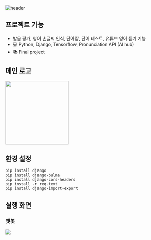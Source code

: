 ![header](https://capsule-render.vercel.app/api?type=waving&color=auto&text=%MuffinLaw%20%20&height=200&fontSize=100)

## 프로젝트 기능
- 발음 평가, 영어 손글씨 인식, 단어장, 단어 테스트, 유튜브 영어 듣기 기능
- :computer: Python, Django, Tensorflow, Pronunciation API (AI hub)
- :books: Final project

## 메인 로고
<img src="https://user-images.githubusercontent.com/48826021/100090298-51f64c00-2e96-11eb-870e-825a2357e336.png" width="200px">  

## 환경 설정
```
pip install django
pip install django-bulma
pip install django-cors-headers
pip install -r req.text
pip install django-import-export
 ```

## 실행 화면
###  챗봇 
<img src="https://ifh.cc/g/6ZzGG4.png">

